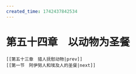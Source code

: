 ```yaml
---
created_time: 1742437842534
---
```

# 第五十四章　以动物为圣餐

```booknav
[[第五十三章　猎人抚慰动物|prev]]
[[第一节　阿伊努人和埃及人的圣餐|next]]
```